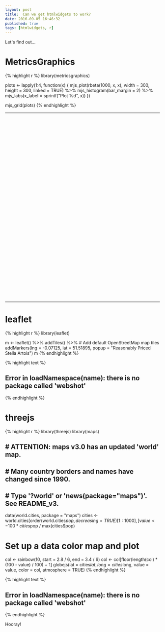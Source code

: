 ```yaml
---
layout: post
title:  Can we get htmlwidgets to work?
date: 2016-09-05 16:46:32
published: true
tags: [htmlwidgets, r]
---
```


Let's find out...

# MetricsGraphics


{% highlight r %}
library(metricsgraphics)

plots <- lapply(1:4, function(x) {
  mjs_plot(rbeta(1000, x, x), width = 300, height = 300, linked = TRUE) %>%
    mjs_histogram(bar_margin = 2) %>%
    mjs_labs(x_label = sprintf("Plot %d", x))
})

mjs_grid(plots)
{% endhighlight %}

<!--html_preserve--><table style="width:100%" width="100%">
<tr width="100%" style="width:100%">
<td style="width:50.00%" width="50.00%">
<div id="mjs-effb4a1513e453a9c4619948b44db4" class="metricsgraphics html-widget" style="width:300px;height:300px;"></div>
<div id="mjs-effb4a1513e453a9c4619948b44db4-legend" class="metricsgraphics html-widget-legend"></div>
<script type="application/json" data-for="mjs-effb4a1513e453a9c4619948b44db4">{"x":{"forCSS":null,"regions":null,"orig_posix":false,"data":[0.436579432338476,0.0563651651609689,0.371762187918648,0.247467575594783,0.589381984435022,0.766029677120969,0.594188477844,0.398799468763173,0.0297198861371726,0.215327273122966,0.16996225877665,0.997158779762685,0.239085364853963,0.800141789019108,0.0302879738155752,0.275638850638643,0.67344137490727,0.365402266848832,0.6270993987564,0.544445568462834,0.0581325297243893,0.468087836867198,0.600961325922981,0.0300234428141266,0.972919128835201,0.830304570030421,0.717962864087895,0.342836820986122,0.386492158053443,0.100460447138175,0.531499529490247,0.649896479444578,0.55327202542685,0.267428542254493,0.809635837562382,0.93202188052237,0.0656482619233429,0.918142471462488,0.74196746153757,0.258214990375564,0.376568343490362,0.624130936339498,0.0652250070124865,0.370922114700079,0.414209882263094,0.718657143646851,0.639324717689306,0.909409423591569,0.656586035853252,0.618521170690656,0.265288639580831,0.273747409228235,0.350987562676892,0.990646626800299,0.49208949576132,0.983216949971393,0.773472723783925,0.201987250708044,0.239888304611668,0.394793917192146,0.876379669876769,0.721280448604375,0.192971136420965,0.980239802971482,0.951109132962301,0.692277120193467,0.311997615965083,0.732609045226127,0.993446209700778,0.254278249340132,0.197699150536209,0.738542548380792,0.893799897516146,0.0414530159905553,0.101696653524414,0.450047652004287,0.291939624818042,0.789144377922639,0.846656205831096,0.847076310077682,0.645508999703452,0.453787541016936,0.688901297515258,0.221145289484412,0.648303626803681,0.540540860034525,0.545960504794493,0.412540935911238,0.735847866395488,0.466197462985292,0.409152882872149,0.391195798292756,0.404423233354464,0.622754981275648,0.593650436494499,0.978213020134717,0.71449283324182,0.046725437277928,0.888736677821725,0.662680070847273,0.576285714516416,0.155561224324629,0.786617889767513,0.916551060741767,0.788306481670588,0.00145399128086865,0.144454257562757,0.557039062958211,0.395827559521422,0.855837873416021,0.149958085967228,0.00969114527106285,0.728002964286134,0.59038698580116,0.445068962173536,0.0995943520683795,0.382483765715733,0.509682659991086,0.667235403787345,0.0640983569901437,0.0171844447031617,0.304808037355542,0.460871188435704,0.481534072197974,0.539466849761084,0.422972420929,0.637341524939984,0.680259608197957,0.11974873370491,0.657435333589092,0.153442279202864,0.800207867287099,0.840167396934703,0.774085995508358,0.203948621405289,0.203750273678452,0.00971948611550033,0.447097286814824,0.456626361003146,0.528647816739976,0.389696133090183,0.0757109960541129,0.0694413033779711,0.969298222335055,0.436986307380721,0.278442857088521,0.571047823876143,0.71506842924282,0.275263524847105,0.294744079466909,0.58209381182678,0.419120363192633,0.281844147713855,0.174324416322634,0.247074019629508,0.72417217749171,0.465984554961324,0.541039497125894,0.588015131885186,0.0389809748157859,0.716427101753652,0.0207602970767766,0.676544002024457,0.200091179460287,0.935212539508939,0.833660816540942,0.750685290899128,0.174990276573226,0.317500370554626,0.952981407986954,0.408129649469629,0.0435984544456005,0.182327024871483,0.195094920694828,0.120233948342502,0.603268752107397,0.253915343433619,0.212516099913046,0.39004667988047,0.462831711163744,0.764471399364993,0.659056040691212,0.586376788793132,0.634122771210968,0.41383580560796,0.980460517341271,0.0362328616902232,0.594456834252924,0.76341957016848,0.218326438684016,0.986495258985087,0.875048830872402,0.916046928847209,0.78602733835578,0.177915912121534,0.0481519557069987,0.611727670067921,0.73853504518047,0.539938883855939,0.142352069029585,0.405922575620934,0.710912189213559,0.204248282127082,0.983781097922474,0.812903666868806,0.72765845945105,0.0192608635406941,0.377100685378537,0.0989903954323381,0.758401498664171,0.104836272774264,0.595061756437644,0.308560964418575,0.497213510563597,0.748814344638959,0.340709232259542,0.588016158435494,0.195086052641273,0.628785536391661,0.513709142105654,0.775402568746358,0.829056925373152,0.448362852213904,0.83282173727639,0.491619354579598,0.86261218925938,0.499304890166968,0.895827036118135,0.387180841062218,0.39973060041666,0.650868959957734,0.136351978639141,0.525724237784743,0.199478084687144,0.876890969462693,0.445235248655081,0.5294710022863,0.797294836258516,0.632359237642959,0.68572476436384,0.027652173070237,0.570010907249525,0.150164647260681,0.764081984059885,0.146430553169921,0.768193664960563,0.586868920596316,0.11767585738562,0.381245209136978,0.631022369256243,0.768220115453005,0.127502505201846,0.320002955617383,0.928587662987411,0.395131446421146,0.28274846333079,0.962171169463545,0.705661628395319,0.169976726640016,0.954785467823967,0.0896333053242415,0.813966204877943,0.386155332904309,0.417372454190627,0.379063092172146,0.788844784721732,0.34543694043532,0.483458581613377,0.139801342505962,0.775767616461962,0.890432856278494,0.193824399728328,0.0909269996918738,0.880688660545275,0.0172253530472517,0.771427511470392,0.0265787150710821,0.919504411518574,0.837221923517063,0.133160637225956,0.844772023148835,0.820672458037734,0.497227014042437,0.458391944877803,0.83640771638602,0.269060298800468,0.213466903660446,0.491538793081418,0.892449548235163,0.356692431727424,0.0186949835624546,0.246851356001571,0.571936978725716,0.935466769849882,0.0151208797469735,0.254581750603393,0.317065080627799,0.674021740444005,0.467737000901252,0.952331367880106,0.0221539924386889,0.333445170894265,0.439940330339596,0.978813200257719,0.277115711010993,0.203242737799883,0.813352011144161,0.31100977351889,0.235778943169862,0.816271952586249,0.906471621477976,0.911363934632391,0.866086665075272,0.738888648571447,0.097200722200796,0.768965266877785,0.129650224465877,0.772333602420986,0.667226484743878,0.485458371695131,0.447844943730161,0.273074395256117,0.649420780828223,0.352267681155354,0.636193497804925,0.263559022918344,0.668788628419861,0.256123326253146,0.981150086037815,0.476750013651326,0.32842918112874,0.427667182637379,0.673566119978204,0.40664194826968,0.783328456804156,0.895773064577952,0.761914041591808,0.53044628421776,0.70113522792235,0.412019182927907,0.483349614078179,0.203772136475891,0.776739021064714,0.876826725434512,0.520188895054162,0.732716915430501,0.275230587692931,0.0284049685578793,0.0701394493225962,0.919190684333444,0.15741903334856,0.318772530183196,0.108392642112449,0.164295812603086,0.37680620374158,0.266646879492328,0.217657930217683,0.313820257317275,0.787611602805555,0.0196689984295517,0.986401203554124,0.686650259187445,0.74506290606223,0.0551788562443107,0.241909353993833,0.364607993979007,0.496387124760076,0.627916036406532,0.799101083772257,0.453026070492342,0.163492780644447,0.429332726867869,0.821068772580475,0.553480867063627,0.530581407016143,0.0815511681139469,0.550787165528163,0.238456951919943,0.260787942446768,0.924195762025192,0.0590692127589137,0.926514193182811,0.713789956644177,0.0211308072321117,0.324171991087496,0.624309366801754,0.665822241455317,0.270901654381305,0.422814617166296,0.727665989892557,0.240121437935159,0.12049085367471,0.694488135632128,0.881689060013741,0.499972517834976,0.355607471894473,0.449616781435907,0.986139761051163,0.192440475802869,0.491845565149561,0.466810238314792,0.938201881945133,0.269133739871904,0.928180841961876,0.163252082886174,0.126907408470288,0.17380520910956,0.784724744036794,0.625891957664862,0.588460430735722,0.442702255211771,0.361492027295753,0.549198080087081,0.22076625097543,0.353596717352048,0.535877016605809,0.977820670465007,0.327777140075341,0.00254963105544448,0.113576908363029,0.710516741964966,0.496349870227277,0.279432892566547,0.79466778668575,0.372323724674061,0.136701841372997,0.761512126773596,0.671355951344594,0.383214941015467,0.124991796677932,0.859509349567816,0.621802842477337,0.0501311821863055,0.0466257890220732,0.502586807589978,0.172178441891447,0.383791520493105,0.612701593898237,0.351693751290441,0.398255756357685,0.433375579072163,0.212214771891013,0.322664965176955,0.291051370324567,0.000671010231599211,0.682998445350677,0.942842707969248,0.154248343780637,0.364907176233828,0.626050313701853,0.638759022811428,0.324220910202712,0.648743259720504,0.846413120161742,0.579919279552996,0.0879886094480753,0.0632886411622166,0.979357514064759,0.981898329686374,0.60853610211052,0.650473554851487,0.584577227709815,0.772386399330571,0.645445849979296,0.0732528672087938,0.315262077609077,0.996013899566606,0.901479957392439,0.986267447238788,0.116601193323731,0.530227583367378,0.622110921191052,0.00726975733414292,0.697015290148556,0.00326502905227244,0.35192289412953,0.667892464902252,0.445709178224206,0.714903049403802,0.8669304382056,0.928422863828018,0.324092879891396,0.969725840957835,0.348744274349883,0.785832774359733,0.579245287692174,0.811920268228278,0.173897081287578,0.00191380316391587,0.213764077518135,0.60145121300593,0.0403194264508784,0.870256687747315,0.0231717769056559,0.116543004289269,0.787341045448557,0.18388229701668,0.248811541358009,0.819767833454534,0.146563577232882,0.136457331012934,0.942636478459463,0.164861930301413,0.997231378685683,0.145989651093259,0.62968966527842,0.739414162700996,0.897938288049772,0.540434661787003,0.927317199297249,0.78704236051999,0.883747948333621,0.989494878565893,0.837489348137751,0.472680231323466,0.406329267425463,0.58322590473108,0.790727687533945,0.891692442353815,0.718030379619449,0.457595862448216,0.850520304869861,0.290770230116323,0.320647832937539,0.316582098370418,0.391864199889824,0.190971904434264,0.891126682516188,0.000984684331342578,0.293126865290105,0.543164757313207,0.763042819453403,0.149982765549794,0.898745279293507,0.977519584819674,0.222776637179777,0.405222540954128,0.0335206277668476,0.40627530333586,0.387363065732643,0.591833286220208,0.24914509896189,0.854783701477572,0.980391677236185,0.323844565777108,0.0187958180904388,0.39328314200975,0.851717689074576,0.59841128392145,0.951098217861727,0.0501314175780863,0.422953443834558,0.0849287246819586,0.58780452189967,0.578843595692888,0.421008737524971,0.810999366920441,0.809343862347305,0.380433224607259,0.997509568464011,0.132607171777636,0.545078748138621,0.522541299229488,0.141732909949496,0.825016192160547,0.781993846176192,0.408186871791259,0.643457587109879,0.227443165378645,0.910231871297583,0.331669055391103,0.12974434858188,0.529370567528531,0.541803607484326,0.828851534752175,0.381584521150216,0.0786035673227161,0.805967578664422,0.0163912384305149,0.853509251726791,0.295594042632729,0.154376031132415,0.0939123120624572,0.346193260746077,0.779196606716141,0.146969181718305,0.490435875952244,0.262623028131202,0.700332596665248,0.395803891122341,0.184627970680594,0.0456140215974301,0.849340136861429,0.402795522008091,0.737406664527953,0.276631026761606,0.741220741299912,9.85092483460903e-05,0.703973927535117,0.87254563299939,0.063142925966531,0.82089671632275,0.775890921708196,0.0528858455363661,0.106263720896095,0.206126382108778,0.182770023588091,0.128200620412827,0.0856951086316258,0.343349639093503,0.0373114258982241,0.918747169198468,0.581549932947382,0.179956544423476,0.448763684136793,0.428488940931857,0.990791032556444,0.454203227767721,0.537579213734716,0.688605430535972,0.383221576921642,0.238604934187606,0.875655127456412,0.487499783281237,0.110528826946393,0.175839567556977,0.844437909778208,0.248571649892256,0.344864144222811,0.982156743295491,0.638337222160771,0.291841979837045,0.678858979605138,0.725423122523353,0.0149515471421182,0.956539089325815,0.365727575263008,0.463572824606672,0.373947363812476,0.544424898456782,0.786455453140661,0.986518012359738,0.649473474593833,0.741774036549032,0.478010584367439,0.856196105014533,0.550503366161138,0.865673356223851,0.380146699491888,0.502051333896816,0.483315553283319,0.269571344833821,0.87897641188465,0.176738071953878,0.0501912110485137,0.704740316141397,0.12166996137239,0.377973219845444,0.807807435514405,0.707419280195609,0.122681100387126,0.104929585475475,0.415539062581956,0.0889388325158507,0.534876899560913,0.718404866056517,0.566607890417799,0.583211002871394,0.275785712758079,0.209925559116527,0.112810489255935,0.126003830460832,0.268931115278974,0.530466088093817,0.673294980311766,0.397489770781249,0.339963483158499,0.953173078596592,0.199895769590512,0.965529462555423,0.741805767640471,0.319661590736359,0.628507941728458,0.651773709338158,0.777033077087253,0.894663813756779,0.369177647167817,0.178085949504748,0.725484871072695,0.180461934767663,0.901364490855485,0.701411840505898,0.350366667611524,0.713442412670702,0.461038717534393,0.90042456635274,0.870284329168499,0.108197031076998,0.820202097296715,0.923805424012244,0.854734867345542,0.687265675980598,0.463642874499783,0.451699010562152,0.797930813161656,0.339096108684316,0.271386619191617,0.63864096114412,0.402576557127759,0.335734432330355,0.879190352978185,0.71720242430456,0.846655743662268,0.28508448950015,0.692326796706766,0.48837033379823,0.450797051424161,0.802415117155761,0.95724564162083,0.289771750336513,0.712757677771151,0.903478338615969,0.421447725733742,0.244869712507352,0.0452857729978859,0.0875190272927284,0.883978050667793,0.990311227040365,0.0485962904058397,0.843273309292272,0.915926901623607,0.280063643120229,0.228844420285895,0.4186480876524,0.461952389217913,0.358695646049455,0.574903838569298,0.103944469243288,0.387426270637661,0.771407093387097,0.710742374649271,0.650804639793932,0.11599269323051,0.547049710061401,0.501556323608384,0.634879806311801,0.365465979790315,0.31976973824203,0.760844889329746,0.419615551130846,0.080418358091265,0.727271656272933,0.0445669663604349,0.0389676918275654,0.0319097761530429,0.383729991968721,0.808095772052184,0.204528407892212,0.620656888000667,0.734412172110751,0.378727190895006,0.306560489814728,0.716963094426319,0.494637634605169,0.319642746821046,0.677220344776288,0.000620184931904078,0.384410809259862,0.70237253070809,0.163098523160443,0.106282991124317,0.408297181827947,0.817342516500503,0.975100483046844,0.226115873781964,0.914561164332554,0.114940996281803,0.38547601387836,0.417080118553713,0.394305849680677,0.271083057625219,0.391477070515975,0.195922274142504,0.951364692766219,0.536814389517531,0.831653171451762,0.000660808989778161,0.320635778829455,0.499476686818525,0.00273717590607703,0.810350115643814,0.434043338522315,0.805017860606313,0.597643622662872,0.201334393117577,0.252111703855917,0.152211849344894,0.480550038861111,0.52833237615414,0.603694918332621,0.185388576705009,0.852309046778828,0.153032954083756,0.199362854240462,0.295692836865783,0.604955323273316,0.972924247616902,0.948198195314035,0.402885547606274,0.742536222096533,0.150996130658314,0.57688678172417,0.255800338229164,0.905549154384062,0.621654841350392,0.56646396429278,0.518080118112266,0.363438686123118,0.414392296690494,0.725844433763996,0.398785335244611,0.317431915784255,0.957799738738686,0.538204054348171,0.276970603736117,0.36345004546456,0.355323643656447,0.70296348980628,0.67278453335166,0.763045038329437,0.735883585177362,0.0867949344683438,0.707806228427216,0.462475046049803,0.319524316815659,0.598453393904492,0.914024584461004,0.489407126791775,0.271792551269755,0.802426724461839,0.879900578176603,0.970969401765615,0.69335769303143,0.147163598798215,0.202884905505925,0.645535451592878,0.714267579838634,0.196580693824217,0.893462591804564,0.330168291926384,0.138997637201101,0.0760135792661458,0.957819573814049,0.0208665002137423,0.417682571802288,0.385362464934587,0.306322720134631,0.480875771259889,0.688157531898469,0.632382123498246,0.231487077893689,0.76936774305068,0.965716240927577,0.593422189354897,0.271825482835993,0.38490659603849,0.882739280117676,0.484245090046898,0.088443259941414,0.873616217402741,0.387430204777047,0.709063088521361,0.708400224568322,0.980871403822675,0.896579483989626,0.272983622504398,0.995596013497561,0.504623492248356,0.671136892167851,0.715501567116007,0.464901157189161,0.518164512701333,0.4570868157316,0.220473122550175,0.996266451198608,0.497122156666592,0.876410907367244,0.511510742129758,0.363876196788624,0.811889072880149,0.547715918160975,0.828373899217695,0.855140562169254,0.193091715686023,0.154538343427703,0.542755158850923,0.144824139773846,0.67125407862477,0.0257748228032142,0.536472661187872,0.508882744703442,0.440300152171403,0.6818937943317,0.645450453273952,0.253242732957006,0.153384246863425,0.547768697841093,0.104473173385486,0.420893706381321,0.869967772625387,0.935190021293238,0.177220828598365,0.758775011636317,0.750632948009297,0.708140795584768,0.410399080254138,0.740680548828095,0.0457368800416589,0.385508168488741,0.796995382057503,0.26416526036337,0.948328014463186,0.978317086584866,0.742633653106168,0.964706410188228,0.594304096186534,0.300677751656622,0.237784436671063,0.973937735892832,0.371906518703327,0.233016531215981,0.173059592489153,0.498057256219909,0.878275634720922,0.721348307561129,0.613428178010508,0.0634573856368661,0.822924826527014,0.163904836168513,0.932058485224843,0.383664313005283,0.787249121814966,0.237930386560038,0.475943608675152,0.497861097566783,0.33025504113175,0.553125987760723,0.084434426156804,0.865291845286265,0.395967887481675,0.341891871765256,0.180997073883191,0.212984030134976,0.319802940823138,0.813232969259843,0.748320548329502,0.948827223852277,0.687214060453698,0.430849265540019,0.235558850690722,0.971650737803429,0.303638958605006,0.341389752691612,0.103996407240629,0.484702948480844,0.998642424819991,0.866423919331282,0.129634181968868,0.869771051220596,0.914098269771785,0.0945489725563675,0.422600771067664,0.345064753200859,0.204890630207956,0.765708264196292,0.463762036990374,0.973833680385724,0.764489718480036,0.822764410637319,0.277611490571871,0.156875720014796,0.53311614273116,0.0359576365444809,0.458738629706204,0.822188012301922,0.995161130093038,0.430541920242831,0.41128233843483,0.0319205676205456,0.114606990944594,0.0130078892689198,0.56697408342734,0.00782668031752109,0.413900755345821,0.659073672024533,0.0901232494506985,0.342034944565967,0.232089223107323,0.773504198295996,0.389843864133582],"x_axis":true,"y_axis":true,"baseline_accessor":null,"predictor_accessor":null,"show_confidence_band":null,"show_secondary_x_label":null,"chart_type":"histogram","xax_format":"plain","x_label":"Plot 1","markers":null,"baselines":null,"linked":true,"title":null,"description":null,"left":80,"right":10,"bottom":60,"buffer":8,"format":"count","y_scale_type":"linear","yax_count":5,"xax_count":6,"x_rug":false,"y_rug":false,"area":false,"missing_is_hidden":false,"size_accessor":null,"color_accessor":null,"color_type":"number","color_range":["blue","red"],"size_range":[1,5],"bar_height":20,"min_x":null,"max_x":null,"min_y":null,"max_y":null,"bar_margin":2,"binned":false,"least_squares":false,"interpolate":"cardinal","decimals":2,"show_rollover_text":true,"x_accessor":"","y_accessor":"","multi_line":null,"geom":"hist","yax_units":"","legend":null,"legend_target":null,"y_extended_ticks":false,"x_extended_ticks":false,"target":"#mjs-effb4a1513e453a9c4619948b44db4"},"evals":[],"jsHooks":[]}</script>
</td>
<td style="width:50.00%" width="50.00%">
<div id="mjs-d5a5418d8bca5a5ae824a32a8e6862" class="metricsgraphics html-widget" style="width:300px;height:300px;"></div>
<div id="mjs-d5a5418d8bca5a5ae824a32a8e6862-legend" class="metricsgraphics html-widget-legend"></div>
<script type="application/json" data-for="mjs-d5a5418d8bca5a5ae824a32a8e6862">{"x":{"forCSS":null,"regions":null,"orig_posix":false,"data":[0.51211458040957,0.291569012888198,0.156046959343297,0.722931445110981,0.637153866508811,0.700795666537961,0.69351166964474,0.697050280774618,0.526717829196669,0.411208408891862,0.0912963251549853,0.537835128865869,0.833643483589378,0.569747838366882,0.797670961448278,0.156154162464504,0.432297918615058,0.426958016967693,0.208813039026192,0.811975082318485,0.406138446382044,0.755526179175761,0.0617351452475374,0.485922184605197,0.638152539637605,0.189113772164374,0.720214912174032,0.480522641743854,0.549428079550052,0.720195001400245,0.843172291856127,0.822846084841618,0.1336994634749,0.625851732543455,0.74960981102204,0.248811044541017,0.305805768743201,0.873134679759204,0.915253831933845,0.507972968792649,0.32265815643253,0.3881154346254,0.233918657051024,0.337184396372167,0.351899476845531,0.475628352003072,0.144576785188131,0.234783690398001,0.784224480393139,0.280368894719418,0.303047466605949,0.64084904222026,0.846205418807311,0.597646849214313,0.845674116194523,0.633962879737129,0.678439922416966,0.204811525031052,0.48589863792825,0.454008560832593,0.537688886377347,0.906754632376529,0.813606399694444,0.661599084665131,0.614928107422953,0.695301788709279,0.470243520993193,0.0639214991087881,0.825267109081652,0.408029121484976,0.719565447235684,0.456035424663385,0.185402454811093,0.163396687244372,0.414416104543628,0.598090263905953,0.570275043786817,0.399296026533307,0.326319810735775,0.147856207842728,0.21589547098626,0.333828510354239,0.292315345474796,0.19675867983445,0.189049599404466,0.609370408784767,0.548428365771663,0.595712396711606,0.621963936427121,0.831987018650895,0.233936784816573,0.684446033802251,0.604795196853929,0.35406107182074,0.72144034086626,0.131832103530876,0.801513345309482,0.687264489519239,0.263882333338309,0.483918758812926,0.35436960914446,0.212965191766615,0.705187447587955,0.588570022004208,0.273808478078704,0.827113990469723,0.629058365404562,0.385339616753661,0.708204924975858,0.74168813884211,0.528593078143837,0.27263688649836,0.438389633143855,0.391870806054499,0.78380301492278,0.596666767704997,0.73175915391553,0.206395899092305,0.919735136198024,0.629714910514866,0.957827085171068,0.35389795025758,0.231764553684794,0.507980883219164,0.652877641077227,0.538125125855378,0.572625098940057,0.610258673711674,0.666413547852464,0.778353128131908,0.177329492923984,0.402102584697713,0.54564069952268,0.575130884087524,0.351313225831835,0.179305461316121,0.533338109460681,0.293957167896976,0.264223787816934,0.820133692731916,0.194366848489488,0.282156068650746,0.256341867295318,0.437493648595873,0.899992954556769,0.758699996677507,0.52804678931989,0.208658308349261,0.627116410938286,0.428673121105357,0.190706200503492,0.141413971695698,0.27512804517191,0.304037526308022,0.725331629867262,0.0610434566414601,0.378807542489249,0.510401463377758,0.241095354370539,0.18597785136413,0.656701742564084,0.367432529166377,0.317183850251515,0.502297187171209,0.474572398704462,0.187995629634514,0.34181018568311,0.248546823615398,0.816665197993923,0.662665160197155,0.387405926954798,0.551628036479132,0.448141327820797,0.595762404335047,0.24073266048963,0.467617880941714,0.763818558120832,0.614852399708624,0.915723324006347,0.162733812846404,0.82177395575282,0.970573813814952,0.0759485453844671,0.733273715591309,0.742179357662517,0.62195216426936,0.664788923132058,0.308562329787743,0.540028033404621,0.454645515480921,0.340055724251769,0.353393797535426,0.467085848286802,0.572914058879777,0.652179088202426,0.241156763207607,0.246600615793954,0.610891708372954,0.53013941978294,0.563613650850198,0.340225733578136,0.602887988052498,0.39800975614479,0.422002078217603,0.463762016590943,0.789422501598718,0.402560877330139,0.589618211625248,0.495832628751551,0.835071876443708,0.900915917227409,0.782332144954804,0.225331437819212,0.134853493308666,0.637034005113167,0.685347962244153,0.850623564409714,0.170945148061232,0.564665684762123,0.601786022485744,0.174604707573238,0.122673166944047,0.179658190712254,0.722203154198093,0.255303511281012,0.574584812919028,0.566609904532925,0.809227316935466,0.0892440307207632,0.16399409711697,0.832119495368673,0.639392487629205,0.670664627185987,0.141764354877753,0.351589478847368,0.807017249215795,0.814269551118288,0.244397880111768,0.117181907069126,0.822799260574371,0.733171255981379,0.70853056512191,0.18038386682399,0.595625774193054,0.111707642673146,0.496263253403902,0.474748068450497,0.338965344915254,0.693501180346972,0.705376805611919,0.205883329430551,0.302990767621297,0.307446696838808,0.280151168965805,0.926082380862184,0.872600638855579,0.384949651552471,0.744342250266082,0.274721657948073,0.8541837991551,0.131431131019327,0.347392890124171,0.35451614282185,0.450086754402266,0.629459933117683,0.890800433783884,0.83852284901068,0.320530284055531,0.241603995651759,0.839262864197913,0.33736925439742,0.543668795372881,0.855756308435684,0.077801673141613,0.701319972267765,0.547022383406047,0.649732275330846,0.659428392154137,0.628668216838066,0.278644362953215,0.194548337225509,0.580056138812432,0.140608592737666,0.712676459477792,0.395012878265171,0.201489482029712,0.341102387467619,0.801768578328964,0.158018333477354,0.708585000980056,0.429034462192854,0.832906181362647,0.626373444047442,0.242429064093352,0.35480087785001,0.817383328666534,0.403650940357795,0.568103372592302,0.319267694239903,0.328255217349156,0.741605396798225,0.751170312485018,0.304063336437284,0.648445833415399,0.943580565017352,0.611817706606706,0.367039203618174,0.535833116906094,0.247450730707143,0.515298085016258,0.610335798760617,0.571690816373776,0.273746430531442,0.515640533502739,0.203573176956538,0.749320627679804,0.294483961100149,0.59519967097493,0.610870713491087,0.683879998850151,0.530394470753707,0.981942310814528,0.581319524371823,0.390563347877507,0.170135954704319,0.198508461328398,0.598175559604184,0.432899211047876,0.393647331442759,0.613122974813612,0.60904901037578,0.234543676298365,0.23217065066992,0.12718090594689,0.660200197931692,0.348119522919383,0.341466972408224,0.0293272240156034,0.851313973763859,0.453667819492183,0.445507149318911,0.402466696658725,0.41847494498506,0.687713155306553,0.24534329726571,0.896261652659061,0.757316122318343,0.396110337652264,0.652452886388755,0.109006692985234,0.600919631051943,0.338113508510007,0.0887933731610731,0.775799473802429,0.354394668852452,0.878802686156622,0.613381323478001,0.746202910153169,0.47457428454491,0.56265212350722,0.70353622910826,0.833054927076069,0.263372332710875,0.60467153774281,0.54566379570932,0.272876853442926,0.625557138203705,0.213063990141669,0.601236949351551,0.131668369078536,0.764669835424264,0.489971341651177,0.68562489109443,0.771640498709902,0.636324482588269,0.702322135515281,0.826959697562791,0.936984575513204,0.634439393126089,0.44995266948444,0.494169614712164,0.588488949276292,0.944042083932802,0.48741200107022,0.155816816515337,0.578767545140372,0.054968301062243,0.765178177765445,0.754794012829551,0.480537099939808,0.0952052455659344,0.510911058124874,0.631162031674879,0.712129218504909,0.724302254950551,0.506025086149106,0.470608985201662,0.49172736095733,0.917290353485948,0.58552527588119,0.908860900047366,0.42915671482084,0.526566128424471,0.153122352520339,0.509817816206952,0.609353028544284,0.17501035013176,0.8894913104316,0.119435438343157,0.609146699572721,0.787049948586368,0.579089599776343,0.43063958723636,0.282192207183504,0.571377794535002,0.60109410397518,0.49404726946135,0.485437721023611,0.938234195111802,0.465310342638644,0.367900442815081,0.639126293650027,0.213612633574935,0.633859620599778,0.149878677132424,0.895735420885258,0.686238757555648,0.261830645336652,0.220530472955412,0.699866201314346,0.735283107090818,0.691481130276682,0.717894677659866,0.810741411311402,0.423618826504475,0.235269379708044,0.214311323649665,0.20280039736059,0.203246178272663,0.0751124912799893,0.155416053444044,0.745865855481469,0.286738286559903,0.557958754234493,0.808357114382974,0.597178001218342,0.462594442110779,0.0744808800875725,0.133104968269039,0.634545617756439,0.462704457237409,0.73785805342218,0.44008824645822,0.766633702688992,0.0561591746294962,0.779623164220541,0.1727271382131,0.229245252709228,0.325976513774861,0.361105789117017,0.39603864360913,0.553429039231137,0.257426557449335,0.77521302471474,0.348269931854502,0.200640406043426,0.171743987432485,0.2477736365341,0.452224458124695,0.852914101493527,0.728402438403746,0.698156561925144,0.239523306099821,0.265217361435864,0.83877674008349,0.475847009825625,0.411841531348079,0.751861783027439,0.43070197802349,0.698702061390986,0.652982238234437,0.518860124239477,0.587254946570051,0.4118824014495,0.655007645035033,0.622078447504466,0.511212571623774,0.771497834327054,0.367199501558656,0.523098000620051,0.216994065325898,0.401652780433379,0.419259016038764,0.112436614731384,0.329195462062623,0.416663953165726,0.754144159645497,0.850027057929611,0.558704629614987,0.86883929872029,0.624487757409985,0.613218909225103,0.522853610593698,0.203137659918632,0.650452270041574,0.764396335208658,0.299140575883624,0.720132155612773,0.165802878997815,0.651934109480748,0.807741390444395,0.899373708842642,0.427938823215918,0.676690713190439,0.261071107526983,0.193387974968884,0.220281236575081,0.445261515650182,0.187782103145801,0.363564132170056,0.654492369688315,0.374936278469081,0.478718912836211,0.336165865506655,0.449145652718515,0.514859965766399,0.110523405919945,0.178586655238738,0.501058560182396,0.329511967276647,0.105565487870877,0.881517360257392,0.822138893477562,0.551696003995027,0.757500324133409,0.673572935477849,0.716489662066572,0.54725224511556,0.574159343103747,0.73834614079408,0.555356150288964,0.619997913050327,0.647217867371486,0.55113379045665,0.646983092382108,0.479449212776575,0.656784804327432,0.643387480532285,0.586672639327728,0.743560043902497,0.506944666354719,0.464826922329832,0.245912003398859,0.572916077133093,0.403990986280227,0.564950078805691,0.419922712496508,0.279607273046886,0.191315928281402,0.657442861302119,0.164202566021871,0.462782886934166,0.506995655016422,0.350584615940769,0.238189053877247,0.761066451259649,0.765866935283601,0.690948585409117,0.572442849323048,0.441963805613099,0.589454513153369,0.49710417488153,0.504282734916692,0.667746045852118,0.350876554898435,0.274335620253014,0.723432491209256,0.795639459402384,0.490181289968178,0.471722194105691,0.28776409183131,0.866306813192175,0.268127659000848,0.201958242363059,0.898139771592047,0.589553823798764,0.610103095250897,0.662691381227689,0.773639058281498,0.591851688727288,0.59137266552112,0.433234531799831,0.216539699431458,0.535477157779227,0.358382586933425,0.682578621678096,0.589291521384161,0.70986748306965,0.151502967486566,0.173299663848888,0.265723733597547,0.840410376486932,0.250841267125396,0.762943733127835,0.437193381549943,0.616306493924566,0.372850664314778,0.45729892625894,0.461846563382438,0.870271400530313,0.688020956306466,0.0782696198464592,0.616553617074632,0.336112486681481,0.406447830885028,0.256388404102375,0.727456464074588,0.692900180751539,0.192915835521992,0.578081777269481,0.132708859262604,0.671532361527125,0.661600062587889,0.614150446521536,0.59317921893658,0.626138201382593,0.744542600197435,0.93612047108682,0.683047378583437,0.224365161649877,0.579755148365863,0.78948194744659,0.310911397437228,0.198954345526177,0.363029226300591,0.550318875944676,0.433059255021953,0.222253748899535,0.635062781000659,0.526380573365111,0.799776340704644,0.62774531228869,0.385313390765062,0.71729609157476,0.0257393144673228,0.206772923063298,0.503477558793768,0.637014869056039,0.338659008481411,0.801325264237926,0.817945421799441,0.807139551990595,0.631842300205602,0.421170187204853,0.42380342869089,0.139132670728509,0.182717878715379,0.368470579505117,0.685605081130981,0.313088030204129,0.205190208934673,0.378346405724643,0.233130297844939,0.619740368972091,0.543676012292875,0.28871571370784,0.658454266108597,0.361703808902663,0.3313247457604,0.103289790442741,0.296486167986265,0.868922271045396,0.836786330579138,0.531556524703976,0.379726953215389,0.654157167621587,0.739393460434416,0.249215407510403,0.360720115391183,0.484085804116906,0.87150141988063,0.216672399443835,0.486222933494275,0.363187058240036,0.556165934944489,0.734520203583207,0.590448892334031,0.858382274693579,0.641170049141524,0.130074863161425,0.120577683109842,0.746466364327958,0.451076355632259,0.614449725898085,0.760262154131238,0.5425488143031,0.105094665124915,0.457503535088638,0.231388994372386,0.605252917032519,0.293264266214466,0.501229654071159,0.884125355191099,0.352026289973162,0.0147379282780712,0.279993871862102,0.515812583444402,0.558783019674385,0.584730391448156,0.809028091233852,0.575069742352439,0.937386637321267,0.561119931649418,0.571581045822061,0.415564486745304,0.179227006428099,0.777105971789856,0.305289043183283,0.42452574818215,0.471599068684354,0.831066123137271,0.666488752094323,0.299310397606502,0.572500009397038,0.662286841952439,0.527263654736229,0.291605704730297,0.531875919541645,0.189461560185436,0.801016284534469,0.0890888599920393,0.289076002834821,0.428039627477505,0.433600739653147,0.667411262694198,0.537030380776315,0.570263373064568,0.24668103917395,0.40602524759815,0.173173500546862,0.505544821377711,0.320542246991003,0.856482729384262,0.22039658017716,0.163998346880245,0.405152412267551,0.514266129767834,0.138238606440728,0.444192005801615,0.226210768264328,0.402663873826865,0.22009098254276,0.189809875888797,0.75584932623455,0.589728763578461,0.62172712601019,0.673257633206994,0.648201182483206,0.547453139523509,0.306481179252077,0.323948511065366,0.759448413067647,0.298042560229337,0.549433109119421,0.706509985507303,0.325709002120899,0.473320817762705,0.323217714820619,0.238731998219733,0.673611476011961,0.310384992236606,0.323976860585076,0.757116338433516,0.487324519347903,0.579233308888248,0.689351611770381,0.202440026479798,0.499623350007226,0.630432336594177,0.363915399619792,0.4667309271782,0.629960925353937,0.824025534988384,0.220436608392587,0.760628186984066,0.898957097454295,0.539485461960168,0.541576282408481,0.779349623229554,0.698000987856761,0.428185480080024,0.526383451637154,0.381592719676375,0.221150893110269,0.182871659013336,0.442627512444615,0.535798248810815,0.768172730684299,0.418698647089301,0.331031636324347,0.0896644696213434,0.131108365626179,0.755126375520305,0.573717537781297,0.793936234941624,0.407955538675534,0.694852193450056,0.495186053235553,0.230422986209986,0.482550742771084,0.47695952741053,0.30675768473439,0.586857565903242,0.649342018796638,0.54393731702522,0.853204693967238,0.797437861103839,0.1279877929213,0.141357197627838,0.038062435850732,0.290833425802963,0.549478376526827,0.48629711592737,0.224857294174785,0.408263579434971,0.175275702769946,0.344236123075908,0.612838769873683,0.243666306864417,0.146608098289812,0.54611414328671,0.632136825048273,0.651139595380741,0.174711959270265,0.575780907168246,0.684611588616211,0.337696747993998,0.213273622422448,0.660714801363994,0.658515204356016,0.458593456507751,0.530479261505072,0.616690597125446,0.31061279978535,0.451430979504953,0.739581512441706,0.888983486123154,0.414410649069239,0.735793591307639,0.890569424140155,0.405687015949978,0.296424538608314,0.829662558590225,0.256269951708899,0.546488836504873,0.162184187831446,0.570334433721271,0.448629362024138,0.43979095013549,0.467998704107508,0.129094661444465,0.0642500860228619,0.220867449319822,0.954469858402276,0.595859518047661,0.819528726668042,0.139264719091658,0.223771880739277,0.606022084067208,0.329160656825857,0.492269222602486,0.147727184492766,0.682454597675818,0.0751929019023543,0.38839410968419,0.604650337305914,0.57050361469521,0.159114433545595,0.460340483658099,0.428435504373725,0.371775221620377,0.828063843121673,0.799080676376739,0.790322587225536,0.501389759688662,0.671057052474061,0.827594192424325,0.540102275454978,0.121283592079013,0.503507808042209,0.283317097282621,0.187009650211862,0.37020971675633,0.269314286938664,0.275397908523152,0.67160669550088,0.683393537020295,0.158656160286919,0.503909993281457,0.522349275921509,0.75007627243176,0.276753293500489,0.237919159077767,0.679452535072664,0.204329482222091,0.81895431368303,0.432589622208506,0.876200203135524,0.374657594375472,0.362250260340536,0.823754096541906,0.152968471889481,0.319726121944703,0.523996295133619,0.422238379010344,0.322753676518579,0.423693321537989,0.775478443626885,0.618464635896731,0.504909142939789,0.510510523888296,0.328946939476578,0.792498756871032,0.156674175837592,0.899193118227332,0.89639439573709,0.135623491317106,0.774823663458446,0.386199863763718,0.267739372331082,0.827185093176794,0.619424535307686,0.151599722409626,0.349190736174656,0.60037501756052,0.418635489339711,0.366698745698194,0.211840332448241,0.91574878985055,0.727948953156723,0.262695570272995,0.136702859937487,0.137483597453778,0.454357411385261,0.852889997410289,0.479334690402967,0.733028801621614,0.419618182742406,0.493224017332045,0.692151077363741,0.467605616349571,0.335707910206932,0.487867565008835,0.619777747187502,0.433289442740656,0.245829099634863,0.737616324508095,0.744137435237242,0.805779011128105,0.676845858101902,0.376007417858896,0.413824462385417,0.800712846979828,0.648774551225468,0.72542357829102,0.413059379150056,0.450222379507672,0.734624475030065,0.375199160529865,0.566320348832891,0.289813755188252,0.420201567847909,0.69102705095646,0.792649472570315,0.514848338947294,0.278690485842057,0.393191394926656,0.118370160449025,0.711642708048157,0.548382148320074,0.459428441047395,0.461019179858441,0.569164676967818,0.755851654788248,0.349313562964876,0.586127311651043,0.65763923360675,0.754968435771037,0.549498741996487,0.24827108352787,0.427817513140135,0.136042527199152,0.14076939728772,0.81633990920731,0.560327751695063,0.467828231077745,0.232076076593702,0.172062628110728,0.531014095157312,0.953984725653858],"x_axis":true,"y_axis":true,"baseline_accessor":null,"predictor_accessor":null,"show_confidence_band":null,"show_secondary_x_label":null,"chart_type":"histogram","xax_format":"plain","x_label":"Plot 2","markers":null,"baselines":null,"linked":true,"title":null,"description":null,"left":80,"right":10,"bottom":60,"buffer":8,"format":"count","y_scale_type":"linear","yax_count":5,"xax_count":6,"x_rug":false,"y_rug":false,"area":false,"missing_is_hidden":false,"size_accessor":null,"color_accessor":null,"color_type":"number","color_range":["blue","red"],"size_range":[1,5],"bar_height":20,"min_x":null,"max_x":null,"min_y":null,"max_y":null,"bar_margin":2,"binned":false,"least_squares":false,"interpolate":"cardinal","decimals":2,"show_rollover_text":true,"x_accessor":"","y_accessor":"","multi_line":null,"geom":"hist","yax_units":"","legend":null,"legend_target":null,"y_extended_ticks":false,"x_extended_ticks":false,"target":"#mjs-d5a5418d8bca5a5ae824a32a8e6862"},"evals":[],"jsHooks":[]}</script>
</td>
</tr>
<tr width="100%" style="width:100%">
<td style="width:50.00%" width="50.00%">
<div id="mjs-4bfe50dae76c5087e65c39196d5610" class="metricsgraphics html-widget" style="width:300px;height:300px;"></div>
<div id="mjs-4bfe50dae76c5087e65c39196d5610-legend" class="metricsgraphics html-widget-legend"></div>
<script type="application/json" data-for="mjs-4bfe50dae76c5087e65c39196d5610">{"x":{"forCSS":null,"regions":null,"orig_posix":false,"data":[0.40858912937001,0.474345439677038,0.665224629486497,0.455091198930838,0.245667377667893,0.509263834504312,0.435906971825778,0.240241641149657,0.302899065448292,0.305697135209325,0.380369551835229,0.808404566354507,0.473825121522395,0.241368978635845,0.241821618041541,0.710997631183718,0.618701307370656,0.414758861385089,0.347944313301092,0.382758736511648,0.552193960393354,0.555767841529174,0.443738808224555,0.639270395620458,0.740733617807452,0.676697864603707,0.48067783049407,0.290270874221804,0.300744034663815,0.382554520367524,0.446255762737859,0.505387910376397,0.434486460360035,0.619786322190774,0.625267939522006,0.546031498255027,0.282524177229098,0.590871059575499,0.492599333233245,0.273353866525653,0.804902794817203,0.403871701349698,0.145019337581552,0.490263843882267,0.447227264065498,0.810354350263245,0.650903038525659,0.811455361593781,0.793449042758202,0.48945836458852,0.624864221515632,0.268439291446653,0.701405237097385,0.557412603768806,0.519077965586542,0.471979371513542,0.252004492506933,0.64148941086511,0.593894119559684,0.569613265948178,0.679658688561946,0.303249433979991,0.334261363814045,0.671048609397312,0.443711233679022,0.584925629322855,0.316680973065853,0.441093558992277,0.52141485753411,0.290481657250966,0.405233525436896,0.777879747827049,0.340743082511649,0.377467572363477,0.400298034971429,0.64181694799102,0.914909918144869,0.3486330946565,0.261542278277192,0.317010837416006,0.639736174866684,0.493822994811327,0.660087936806291,0.52432075305621,0.615801044381461,0.559119678790954,0.416806616451229,0.658066066295442,0.349472557065933,0.396156428498569,0.470051091023991,0.34479939941265,0.173846751792128,0.669944652862755,0.626171242530307,0.677997555689182,0.65551290471128,0.614460105721593,0.483159440712884,0.81907949196227,0.677528598593358,0.212732534817077,0.130124788269642,0.413199959701542,0.73229587751626,0.436724883997724,0.598494217407527,0.251654253111601,0.417827639120634,0.870785592864904,0.336927244501391,0.650921312998073,0.597097236052933,0.35221575428724,0.402344856621284,0.560094743487291,0.827256220599922,0.500223178189478,0.630321354205581,0.573203142368537,0.155979561728988,0.251309736469514,0.0863408951651611,0.497496914926784,0.703500675411188,0.335520401332391,0.337968818455155,0.448705561843157,0.305365873475717,0.323650511408787,0.190597617468586,0.743763350533108,0.692694376299183,0.540672387734878,0.351214284281464,0.281082368223826,0.372541162186255,0.617473351855577,0.495219466514054,0.276198791472243,0.715409141865779,0.586824731302858,0.340085085090557,0.475047628437755,0.866852264815219,0.186158948621653,0.650968674996742,0.541131847208828,0.658204979918098,0.309784858604384,0.427893272480063,0.485045894781805,0.716352871900822,0.350614094487489,0.27469820046613,0.332687066888454,0.573290853298623,0.455029775213038,0.225644752221283,0.332737540781115,0.818430886449226,0.739880034869843,0.611641678372621,0.417312744231611,0.36196674178507,0.525262471175801,0.461758153961918,0.599081846371981,0.342701428308636,0.756277349416053,0.393034525064795,0.59549970961471,0.472089332645436,0.509694416080728,0.585194729209532,0.757903918529437,0.483383198442717,0.743475470367732,0.694499290709387,0.697906857901947,0.539861694710933,0.647592646693136,0.259722656875109,0.340490186181027,0.808687281956839,0.662472273408755,0.575420522654524,0.466934018921736,0.399823874216215,0.119949237602068,0.811554420009069,0.771795833496822,0.592169742127878,0.906399942943067,0.53937683079116,0.391574310983246,0.401409340238612,0.357096650082996,0.678751320965239,0.790327517780926,0.472753014914266,0.527349784665413,0.265948529391521,0.481124763804631,0.525498059743566,0.637324959170557,0.505350736831979,0.370655443200397,0.480145992552923,0.292186823188779,0.108538880864894,0.620060495678288,0.841863737999632,0.300174322817586,0.665482469001357,0.347968785559687,0.19428575186934,0.386725428218805,0.34601641102316,0.355314142767369,0.375756436599177,0.276808406342415,0.643057833692039,0.491864000993979,0.407084434367296,0.527123972717292,0.569581665095385,0.376700324827843,0.288531028413009,0.606676610174915,0.698262847380243,0.672184914780821,0.337140921300904,0.498771141686672,0.836101829352796,0.409529550010874,0.202383808956037,0.793649899963743,0.525828857352411,0.317954658837895,0.425548946232131,0.467078446735587,0.407684845543307,0.188949449879153,0.817497899153074,0.775562204999266,0.351253742828279,0.802123296608911,0.0857463318200221,0.408303845809361,0.488470385347383,0.367942688853219,0.524850084441515,0.558013156942728,0.53983791425646,0.738760063339011,0.711660439596358,0.306356714817047,0.45527695376422,0.735601028608152,0.577540650809668,0.506892965591742,0.339515611157451,0.489671074407058,0.430324647696529,0.768311381226353,0.190218337448789,0.339343450462371,0.650861728042839,0.587621791478164,0.704612992081543,0.210372877906612,0.608543866259214,0.754182179534704,0.664665704157374,0.427560727877264,0.542072740911687,0.52059387620816,0.548167640476076,0.417166711148996,0.599052908119352,0.372706961645113,0.676896914097345,0.678268377930592,0.777713829950227,0.74086178858439,0.540266911010649,0.673982971934285,0.560015157831139,0.648069961444003,0.502999803441038,0.391182866826694,0.902098297681769,0.524692560390215,0.416503220805281,0.472284457867179,0.44357275069839,0.353747616496381,0.327300332150618,0.58212623876205,0.439667972595203,0.607983613726626,0.364662712755173,0.529119968006145,0.672727015379364,0.726969114801638,0.284795725945165,0.678097965749745,0.780653638409824,0.471401353221737,0.748491042694445,0.395941365925318,0.485739460033979,0.269120113003297,0.509197628040169,0.844037995838588,0.81449918200729,0.272420930276177,0.737511396432466,0.463329011881112,0.541285709159952,0.276900040221329,0.296550902448636,0.268372517321406,0.238875562693369,0.158653173477135,0.714203226323173,0.771564671829686,0.528850725813744,0.7178937506668,0.36007304438536,0.517293657670144,0.527685688242412,0.572247161968749,0.452274003608267,0.233288340032926,0.729488996647063,0.169828237135163,0.538169341883541,0.356463768436248,0.396401823135699,0.381901215294537,0.265168653384096,0.54017436482836,0.344704138679176,0.455004288328986,0.524353156090605,0.371074560632644,0.437340785628418,0.675354482962494,0.326604772561327,0.244399147845383,0.617739990593844,0.422138391968389,0.567826740271676,0.642735984695214,0.861256963353336,0.179545321520491,0.281072021490024,0.453855130164463,0.654667777442619,0.534580455104512,0.826543895489497,0.594936503709666,0.634005909473044,0.585957310222,0.680053982192483,0.542940759445414,0.634139479747073,0.535934291978066,0.728151463593679,0.533324093456827,0.400555578429173,0.118395080295718,0.747243388650931,0.481405760028005,0.566973793783652,0.502908716593177,0.4474360112541,0.599138376160091,0.589779550726277,0.564052012662798,0.503879761715197,0.511841883346717,0.690940867451828,0.211719377692382,0.399143092268452,0.287539471330584,0.669112265306993,0.820286542752833,0.436326866146919,0.395053950682715,0.637090481678156,0.82606985025359,0.548752027889346,0.342088081480704,0.638302776046668,0.738391634547688,0.578276399143234,0.240827346231717,0.653693971472304,0.776314833357335,0.562306235745142,0.397814155788512,0.0899195610860261,0.607889557976079,0.832105378036769,0.4552219477231,0.43189414478818,0.445540506272347,0.232291414846724,0.463436644065651,0.465552002536261,0.749497551567069,0.229940141809113,0.676387790745582,0.317351419025334,0.712108223006253,0.226790959550141,0.738420874120576,0.638163667255093,0.661582762288496,0.0978763579192614,0.634683112332134,0.76173937192956,0.553087039234844,0.852640684268705,0.691400917753637,0.551287971804647,0.578309920968631,0.669333301529835,0.402631846308441,0.118837111499094,0.420802847411197,0.230977519925737,0.586085160084321,0.398981556382742,0.63267934793296,0.663301830157405,0.478367181023162,0.717223038758077,0.652076756172816,0.498328369959705,0.688801977265451,0.674585466094234,0.612509764318609,0.738085233917117,0.29739187799946,0.621650447724647,0.478584832422208,0.851076196163271,0.358721644248551,0.259324834903969,0.866367482872504,0.358041018517349,0.675591636468666,0.6668946395539,0.411655107180667,0.46018714269773,0.633275016171918,0.472855039406043,0.371558962037499,0.487748139427166,0.650127043854885,0.200680260256383,0.608766407095648,0.734497069658153,0.141911703870663,0.401902401383765,0.588395637316682,0.499640405243028,0.524715535128472,0.627153047524428,0.357089494566599,0.792790003761534,0.533586745804985,0.508736793616284,0.555963648885788,0.375914472802697,0.306994730983727,0.703099652691622,0.286632560999599,0.497394538618645,0.272301830493872,0.472361832333856,0.418298080613191,0.446943159107597,0.765835753130907,0.403842474446849,0.399482170063309,0.340232576617382,0.808693694273899,0.421332972773442,0.496642566510116,0.398949196470313,0.508136948144628,0.611838346482134,0.793639309538598,0.843185514776385,0.305056187132853,0.344004872768476,0.157696951741006,0.855950436106719,0.201862953491136,0.75330867752694,0.227982495369738,0.26314725134424,0.485451220858189,0.398898607491054,0.325768621653987,0.541121665195218,0.232547990086833,0.494546982859429,0.466724306328892,0.566239541257784,0.570918346123173,0.125859369640669,0.279761745675896,0.23293314364548,0.371758208082991,0.316700500895283,0.429095593748163,0.621970127200849,0.340566134239054,0.510471195650335,0.593277774276989,0.736126126161863,0.812684373080264,0.911369561373038,0.531549329228122,0.633301739984003,0.407764246308311,0.260336741196032,0.41391913840299,0.453513443525163,0.644250685271303,0.623583876397575,0.470067977019193,0.534900594031123,0.592844763238871,0.381623508228348,0.655218343375006,0.650633532391765,0.502931339013037,0.390561147584569,0.369792610693213,0.897604887641054,0.450533833799121,0.638208308898084,0.360863487760094,0.286515149214872,0.422775150065369,0.682719451523997,0.355710016053106,0.467450018257775,0.571059608592157,0.923877842174607,0.547823463454152,0.370511807985561,0.456085281471847,0.280452182255064,0.634643662785165,0.346942410191354,0.752921213077183,0.292684075577517,0.457194060937748,0.353835916819112,0.520485862033478,0.419008288953878,0.155731262909202,0.589271852392294,0.522594105374742,0.440556371853304,0.329830268555646,0.74391361609699,0.418237384447828,0.595720320125473,0.831858539429242,0.792148191172851,0.675960450468374,0.440127344999106,0.705857195131833,0.775934468521352,0.165444670922065,0.389981573490861,0.712434018623634,0.691625300118973,0.736805390824937,0.72285631118428,0.440001755898161,0.538994216196669,0.677567175554762,0.464714287034109,0.472884414050419,0.61658218159805,0.84978743019188,0.347211044394835,0.462467757830905,0.56139469398922,0.199713112291315,0.677219550955298,0.278400121213332,0.603510957210364,0.214507602736738,0.390810016640062,0.529191119779399,0.556770811901085,0.732419986312283,0.349673814574566,0.402620904020442,0.278384666501896,0.727647768238675,0.311288235361273,0.317179175261202,0.460257510533266,0.323491355373674,0.643442400271187,0.710759299089789,0.542480839639175,0.190229656306026,0.314186856939967,0.611615070253815,0.588417992827179,0.419925860840259,0.399425965395509,0.548939767139358,0.365229406596448,0.36189267927186,0.790859529411868,0.278740348930896,0.823232096920436,0.405922048654347,0.517901144573118,0.741618555904764,0.427746579980704,0.233542640072242,0.28506229352328,0.770096299773146,0.750367309626519,0.615381994767748,0.175381843890929,0.224935973987729,0.722811598702574,0.759502399458407,0.844618013627595,0.334719984325116,0.700773240173888,0.534612436008549,0.6283401655205,0.623950220875951,0.57793077235652,0.198849457812196,0.317086828000322,0.677071949584856,0.392971308089615,0.728777579835777,0.554013330993015,0.447383668920212,0.737521124537552,0.629762431115336,0.463762899822799,0.177407239329077,0.335944247709635,0.344747861233657,0.581808101875498,0.424069763604731,0.664418215934119,0.542976873519098,0.484580301944976,0.262430204102266,0.409018154804732,0.534661609168548,0.149718350817212,0.603658272358224,0.641035011599986,0.431538089212699,0.494269784488875,0.284104385867886,0.26755649274269,0.3995864779884,0.599027137973967,0.755993758021074,0.749065043034935,0.50309668363124,0.350998756338483,0.414536605113577,0.659915364077777,0.83640937928676,0.346755794567176,0.322489404858624,0.707151847080386,0.827744163191651,0.630151830705564,0.51856778303227,0.466770172617719,0.336615785344488,0.484253567405088,0.194076688854083,0.665195298874311,0.675390877508094,0.773482025290332,0.433315256605146,0.570613771243539,0.682378090565013,0.507144312180073,0.336080665806277,0.357152862638928,0.561098307032743,0.704881907172913,0.752608775844065,0.621969694270768,0.578160854880477,0.0375548850685797,0.712886733043477,0.589605362964418,0.441881570680263,0.155772075032127,0.125599001640823,0.600936338041799,0.386841995192691,0.511752888631363,0.731936504571011,0.404215980841145,0.338658613386663,0.485845172250774,0.473710197894897,0.649632596058485,0.315644010117962,0.109641529320754,0.501561334038787,0.101810680941955,0.49325738412986,0.544083943945579,0.533651838847021,0.373048268561331,0.792121171528005,0.609275641438417,0.550612260654277,0.422641677710881,0.423052547368423,0.61434237628577,0.677464216273902,0.408351519369299,0.535433523378923,0.244752555213788,0.248500224959286,0.539731825295749,0.424284277751879,0.650858752183067,0.727169229399626,0.406257947149026,0.416032787861535,0.500061666183761,0.735988225323259,0.403404343250501,0.373932300342194,0.352809624844765,0.373417486037724,0.275884869371795,0.230341079404319,0.343362513932008,0.413318049035186,0.394009570729462,0.548409684509123,0.235214779324503,0.367723343028572,0.529913299194469,0.355415834645797,0.520202340555596,0.630156226241969,0.233127050424291,0.573392511885619,0.414820377806814,0.304614117451857,0.591356582220287,0.664639100982237,0.406270045165936,0.482169250017953,0.385761523717001,0.502849811353365,0.266024265476177,0.299965511217684,0.408756839242954,0.293735383890009,0.488932867562597,0.200043361812208,0.752816607608188,0.611872406792463,0.381173031438438,0.185356793129301,0.238875653976501,0.69478519299777,0.369137666689512,0.309297726816548,0.517355540552131,0.410519470840595,0.360913316369263,0.534330119355773,0.489303269595762,0.667604981734108,0.50517048551406,0.236256884741838,0.455781885761075,0.284061546647515,0.562535046751245,0.481454105627125,0.657432936404707,0.39194919839843,0.798492351752587,0.665822537221141,0.582484600052547,0.675388173674126,0.741489522124579,0.508497355718131,0.200766182950868,0.535083873776506,0.259089273062024,0.83586727885595,0.53843984884394,0.775808746929364,0.260870856805725,0.0885131609714416,0.252266561254226,0.408324777015537,0.313313162823874,0.604394281983242,0.492661092113737,0.351754262634706,0.576024268246722,0.301270516659128,0.666059985134713,0.474201768964037,0.74445550660783,0.718868174001218,0.527821529634775,0.448874222588465,0.722385996811887,0.524248394911837,0.321665498305897,0.700961016986778,0.51717706499239,0.283129880061776,0.488708894680946,0.272791138238016,0.630034737942059,0.475985917300557,0.344551804735561,0.509114593128335,0.0798222909548826,0.722647854037824,0.586125411855471,0.872444233198951,0.682491107082172,0.43936372634573,0.365921837774973,0.396475420818489,0.177408541017555,0.576773831457233,0.41484612980623,0.669238781849347,0.642906519120087,0.489718553251032,0.420695526901469,0.387228952042167,0.301237924416069,0.41022651166001,0.574505744576171,0.597485453269125,0.56663764308185,0.581276501325861,0.56503082610663,0.514152173447728,0.575636853221596,0.352814602243418,0.207461813589321,0.390995357250362,0.764355801966208,0.658223974603045,0.679459634607499,0.309636510851033,0.533353641631941,0.252753317550391,0.454876221384543,0.505361163198262,0.5585533464437,0.625835981427068,0.651357654976377,0.561432833731802,0.647873549018107,0.512166643623758,0.614146705408282,0.719966687883286,0.53430219042692,0.674184445383349,0.513986905311512,0.195294675121288,0.695584008207213,0.618237419258784,0.654043196346271,0.306195295390936,0.353232258062502,0.150436708286396,0.630471856347407,0.649359750341966,0.821846446435414,0.34735346911996,0.567407810059595,0.368847884745258,0.409195363047433,0.225995550956121,0.230454610068659,0.376301295399331,0.478604543741338,0.274288267656062,0.459757521647341,0.373595386831284,0.408007025411459,0.649467282913831,0.310124672785886,0.742667088712619,0.713632425955767,0.263735833243298,0.434380649418126,0.655576997112075,0.318403896610585,0.561727360910645,0.599191951520228,0.667645801630004,0.385351772348872,0.279131561286829,0.273893614699157,0.584550185373791,0.726516497314491,0.823702660238791,0.59408881535261,0.364275531333587,0.717523468995771,0.399208393919368,0.631423382438522,0.233479457425214,0.516340941981631,0.519664774359797,0.622339374796172,0.421208397113838,0.494333025755572,0.752028183744162,0.8566729157501,0.375674345694589,0.390588474510542,0.38960238488053,0.287164063480572,0.50163393098132,0.752545815200234,0.719399968332701,0.393868230980474,0.808347727162242,0.533543506429232,0.37440276318013,0.42184835524114,0.418258072948077,0.600422532306102,0.529498454767212,0.654087493872839,0.741697684343642,0.36363803831667,0.324878801694953,0.204132987954955,0.783574547652469,0.586559552385845,0.761423048744575,0.529701859325138,0.416558029747148,0.212158286963833,0.774657588159648,0.204924081263806,0.250642402196276,0.54595166178021,0.423511418627822,0.446410933965022,0.44194221641669,0.505752451343375,0.288421738348788,0.747375523154193,0.592228353812084,0.744291547711594,0.297278022880992,0.530012429102752,0.399798814426071,0.23504222137705,0.189337977181819,0.682747076319724,0.82803848153377,0.634243397198993,0.549040876025562,0.519801238349531,0.731450031791954,0.71518429289773,0.732433681228216,0.389415449286237,0.67224068394971],"x_axis":true,"y_axis":true,"baseline_accessor":null,"predictor_accessor":null,"show_confidence_band":null,"show_secondary_x_label":null,"chart_type":"histogram","xax_format":"plain","x_label":"Plot 3","markers":null,"baselines":null,"linked":true,"title":null,"description":null,"left":80,"right":10,"bottom":60,"buffer":8,"format":"count","y_scale_type":"linear","yax_count":5,"xax_count":6,"x_rug":false,"y_rug":false,"area":false,"missing_is_hidden":false,"size_accessor":null,"color_accessor":null,"color_type":"number","color_range":["blue","red"],"size_range":[1,5],"bar_height":20,"min_x":null,"max_x":null,"min_y":null,"max_y":null,"bar_margin":2,"binned":false,"least_squares":false,"interpolate":"cardinal","decimals":2,"show_rollover_text":true,"x_accessor":"","y_accessor":"","multi_line":null,"geom":"hist","yax_units":"","legend":null,"legend_target":null,"y_extended_ticks":false,"x_extended_ticks":false,"target":"#mjs-4bfe50dae76c5087e65c39196d5610"},"evals":[],"jsHooks":[]}</script>
</td>
<td style="width:50.00%" width="50.00%">
<div id="mjs-625485cfcd5c799c64252aaffb7966" class="metricsgraphics html-widget" style="width:300px;height:300px;"></div>
<div id="mjs-625485cfcd5c799c64252aaffb7966-legend" class="metricsgraphics html-widget-legend"></div>
<script type="application/json" data-for="mjs-625485cfcd5c799c64252aaffb7966">{"x":{"forCSS":null,"regions":null,"orig_posix":false,"data":[0.444459035061373,0.273882452996295,0.44141208040504,0.631701864395479,0.573903817307865,0.327263802077471,0.320872824776419,0.517133234528756,0.268953916583823,0.659478027587552,0.729699176223148,0.394106734895289,0.437048575326796,0.755243859542754,0.211493316729686,0.257861627596147,0.743651988524272,0.673320712860308,0.615110692399507,0.451582401463605,0.586111247733046,0.763939864835242,0.494127094159432,0.628714694135609,0.45036739033802,0.498517406525471,0.572190912713057,0.394757899969628,0.439633688697435,0.753706808881878,0.294172938059107,0.500552201152954,0.363353334078795,0.688486397878512,0.567191063021098,0.443860874993673,0.346213354048856,0.30468699990512,0.369060245661817,0.553941397328305,0.49203223397729,0.565827329346631,0.497572354904711,0.717419863824333,0.532694448712589,0.503606336247602,0.586110547263246,0.427952712207503,0.799605247387249,0.199764601351555,0.540794780909912,0.322359612618582,0.555610633206978,0.234642106921697,0.443251714686786,0.257644769461989,0.386417507352112,0.45324789311024,0.410749293725076,0.807388702958373,0.671305473484501,0.506679905882214,0.565957930128508,0.378890343940791,0.096090570399174,0.333872405367096,0.344767301739973,0.536686119616571,0.483939497104,0.672647753324603,0.518824821014669,0.344260381034728,0.608722921596371,0.267584623471313,0.414442939989849,0.434081651478846,0.24916391885797,0.13780982418272,0.70864267977612,0.50079565720018,0.334920935585476,0.471529633172876,0.225968758442983,0.456620586312848,0.314576955331228,0.78863778582346,0.624264964604725,0.426981630130905,0.625297255729469,0.484556464652889,0.387577927527575,0.398485349216893,0.536720748019895,0.404214219302478,0.316813526811638,0.69967698175179,0.34630800101183,0.328655444711649,0.681652969905579,0.499719070065556,0.485861856237972,0.77863282450994,0.360882994006684,0.770606392714058,0.548028357379026,0.663782258574862,0.720974350098318,0.49815505571066,0.529455133094052,0.710966009723908,0.723987223364232,0.643117967468222,0.389137314179453,0.515162837093241,0.579843752965282,0.348698955307281,0.350438317621682,0.299534277323058,0.234581278527957,0.293930210017973,0.556241833477635,0.317394140255793,0.521996966062186,0.586710544515563,0.59751729943533,0.56163075735277,0.567121545998775,0.74490184596619,0.411431825616566,0.261146171573962,0.383267888633046,0.867226378638845,0.19108511985094,0.820627348062288,0.272773741256641,0.714627882079688,0.176265775515208,0.443446208662993,0.308397097010356,0.505584319917071,0.771837052995742,0.606967005989375,0.527437673628981,0.613410484708456,0.738570320625775,0.475204307620244,0.243678300241558,0.444616218918147,0.748308462938237,0.261289709241948,0.485808308681328,0.190201356582716,0.477941668939563,0.424227944110008,0.566311821702131,0.741668947823368,0.512187382409727,0.371824745426603,0.678506971907466,0.579132686399246,0.645640277817582,0.539231033378423,0.449932834446291,0.43009466619614,0.334595458787191,0.629266959798109,0.581497436946013,0.762119024425994,0.515745508398636,0.299030113658155,0.536623863783476,0.549988572494472,0.371060265376379,0.508792279102243,0.323041079364007,0.634014699742636,0.450238560073834,0.27119129054155,0.805995409581383,0.664784167814135,0.44885733556148,0.69115214143107,0.598606278692612,0.703082319436684,0.447149916159737,0.325532139049752,0.695019151229316,0.66061730533088,0.537074070961509,0.675160609498743,0.391428603541707,0.845613480883488,0.323580168177575,0.616370096953008,0.543782451675206,0.604939256318439,0.514986888210316,0.369879229265526,0.44846849586239,0.481615854535022,0.752183504771886,0.153707578805873,0.458464069560571,0.291855545614987,0.377129164889935,0.433604169943766,0.422006703329667,0.869054299184275,0.490178480970675,0.29016953268754,0.610463261515039,0.487320736901246,0.333615170623663,0.437050686040929,0.212075477656698,0.608635580861944,0.39426153537315,0.402688585153585,0.371702128355736,0.675424264792009,0.241326160249568,0.708748859566567,0.566718167782848,0.56963508319125,0.2455579167392,0.505224239034026,0.329180938623976,0.366182398359369,0.572226407500912,0.522493719988597,0.647230442300353,0.644399142887194,0.4825851402489,0.664142359555553,0.546567085055979,0.440010746267148,0.233516367629789,0.364261725837139,0.655103576230808,0.674625709731264,0.353565798093632,0.370455232509258,0.41235594715754,0.676551788814293,0.253789441946254,0.828432705115488,0.519565672316893,0.562784322742269,0.291131621378894,0.473934846452618,0.286482926546879,0.659717559142372,0.412022679762953,0.794949629325121,0.564308244801418,0.281952859016866,0.687235114493536,0.63427070449455,0.680001724136838,0.10145438783826,0.427310838554969,0.304765395332623,0.651315553198899,0.387041868349516,0.768857430298137,0.465174800208921,0.535018682315513,0.698975605776974,0.335956102832018,0.564380931357057,0.648980427711768,0.412574332505923,0.524437304753837,0.309966588783931,0.18730572075993,0.448268735583662,0.84395355431684,0.519104519971738,0.791380980418438,0.647035828002885,0.463693211416398,0.548893516271109,0.561847035229666,0.413383530502666,0.70077033476616,0.422841122326804,0.384405009624903,0.521499327943974,0.588803580338917,0.660655053650953,0.255227390309982,0.734594157405257,0.599947690593958,0.360039123150943,0.624690535024488,0.345808389920098,0.546009326354266,0.732352685548282,0.617840586586681,0.349477334959916,0.200094460454493,0.613066301697829,0.638354622018089,0.545672457919528,0.531572543892078,0.301048646850114,0.542887864537243,0.503043498916029,0.822861819512414,0.523903394370982,0.504788943842135,0.399136304941926,0.483863056406916,0.432466339618031,0.278273910896785,0.555602445630316,0.488860781451625,0.4187233876295,0.230604381654869,0.215067948529772,0.423392169549926,0.182830372506372,0.464238820425558,0.575047499080181,0.664424703656533,0.743190618844756,0.0794762914224889,0.755228975978225,0.440480579375967,0.356345434097145,0.475059178505457,0.437994749334107,0.419180553824571,0.336144951802204,0.591032862586128,0.531523509600582,0.471128175254475,0.594916744327114,0.385845470233,0.534264379915429,0.452092831886593,0.601492369481732,0.384508387998874,0.50322346107545,0.388817212345594,0.641412084502456,0.254950895731853,0.473522790933008,0.283123810991937,0.694344536349547,0.372221090453788,0.541721189498068,0.616660711690348,0.589234626295487,0.522187840255742,0.215449201957831,0.324292446791807,0.345959088207444,0.424501945042087,0.450405533036715,0.442874360593383,0.423504408446825,0.461999044169037,0.790093802148811,0.434818035936007,0.262834521901803,0.304751710414254,0.363137874604413,0.549263076451404,0.759469892133735,0.53652579764173,0.451998755202049,0.377258406378356,0.374589721524225,0.643315786385407,0.519231720090059,0.703446189588877,0.446445441729112,0.671116110684328,0.448509315013312,0.290796348414517,0.468774089878712,0.713823710463125,0.162122626190952,0.511270704911067,0.405912453710915,0.579459611226924,0.326472288827771,0.367563703291983,0.358589558020302,0.252397178752778,0.643255042577157,0.56037484180511,0.518684792801058,0.555435244715537,0.615894535927164,0.516714142407038,0.212061020451042,0.599729440965294,0.523121277658576,0.553578977265011,0.46199378777646,0.141642159323454,0.236702518875418,0.452033449338048,0.833128944590999,0.631109792764868,0.776813213777406,0.458352166602202,0.924639271064709,0.514701788432931,0.59079838155035,0.468238272278756,0.375504482729992,0.26644638514416,0.356070682540233,0.632233214115644,0.276060697290991,0.443035658563664,0.563496214900674,0.399090171302807,0.637453613385372,0.518806495592828,0.343454147809088,0.590959421833395,0.47675895139601,0.534523594155588,0.281898858947447,0.44505850876619,0.649210866742629,0.757426702693751,0.631703273206742,0.525139429165694,0.372003383197073,0.394150436540711,0.748886327044258,0.735692404699129,0.329495792736922,0.722887925233764,0.569297965667663,0.246348689160394,0.799921424997106,0.370232364492435,0.730897451071111,0.134360708477186,0.598031096244533,0.442619184183176,0.225351700632188,0.540289975506292,0.29439756477027,0.611390789260436,0.475380826018612,0.646389858478248,0.584271427302421,0.116079913135913,0.616592773871481,0.245023676898308,0.571395684100544,0.612941940123222,0.148278628000372,0.281006102895487,0.359125363971983,0.543273364549036,0.289264697675182,0.203203535237042,0.611990820355318,0.367243267863816,0.360289809094018,0.571542309450112,0.544946022699206,0.4153528227708,0.358562329121472,0.563533771498091,0.414028264197229,0.850215460594572,0.940349168387317,0.399590086355934,0.518283169874804,0.566018283319602,0.647830150743401,0.671579441502,0.444926719094009,0.628012254469671,0.542483057578527,0.763085071350456,0.400766154905797,0.45948161726335,0.436313975424454,0.449156503493023,0.512729943029721,0.604419672284044,0.689067794836548,0.639087980658149,0.621804213889541,0.245432916967906,0.233706428618383,0.410264896026044,0.356962874983491,0.367931488186417,0.727658167299416,0.644037445626501,0.386515762582009,0.430943150022844,0.195219529616691,0.254547180325289,0.422883044142753,0.320619594556443,0.448982588245271,0.390139999155565,0.287067179039606,0.725429650578356,0.647215050338984,0.317180120862625,0.575221057488037,0.403069959834014,0.670785319563939,0.373698224838433,0.42990041312978,0.559582803496067,0.312608287371146,0.518232047402166,0.726638004085967,0.19762715686638,0.638748923469625,0.452518506720127,0.35206055259482,0.253952072659549,0.471798232364565,0.58129318146084,0.601380163290903,0.630209191962432,0.505998544771851,0.533897229988912,0.334813482231027,0.457551043682931,0.562824249339762,0.667610438056047,0.526004139262024,0.567500047517962,0.416336869231228,0.510889567222399,0.644000324162752,0.439537110629513,0.255144578306758,0.457783494044263,0.781371180245975,0.776696955092145,0.426258527798287,0.383425777672998,0.502598922483151,0.539359882006715,0.755406093294778,0.34604648304971,0.441427155837798,0.367914383025363,0.239877906596308,0.50945632851044,0.192723092145058,0.345028223435589,0.600761443839381,0.316704104718191,0.553434521451952,0.31626023125083,0.480478808673406,0.358635634737061,0.390103246538069,0.490576051044987,0.402125176307065,0.557976387511345,0.307454900641768,0.348093088614782,0.633174799006088,0.747993056821968,0.677884913609194,0.552980796086898,0.539835161490863,0.29303255668391,0.232158181314347,0.588409691087307,0.580254447137561,0.267733296535182,0.552102652828917,0.34623046358495,0.525833162675532,0.326672715550142,0.695132069893503,0.59863584095129,0.730997712385516,0.228443435212628,0.782691384465943,0.665040759600079,0.346453368640545,0.454525759931167,0.526776439823149,0.560013854219395,0.429016138407823,0.543662916318836,0.422111851045865,0.333227001750226,0.575641653634841,0.376440201868584,0.765662758916271,0.746767741900991,0.312046441937142,0.714546330049574,0.672032069344088,0.498162171770327,0.462663690368818,0.395658317926037,0.529366422369943,0.636287172352895,0.516335622332186,0.350555479642296,0.430755817481207,0.376731822672739,0.524433410107921,0.293487327895177,0.465526722188362,0.155606839343228,0.330576984943835,0.515802383256132,0.516661872660878,0.249866797302597,0.396187909834162,0.636913886665471,0.231243075282465,0.349532810866351,0.695955596766183,0.302016403473785,0.58082220278535,0.357453163020682,0.508844699872772,0.34882399860625,0.548045576191493,0.469579046554176,0.51788152921785,0.27217592418039,0.536918267126309,0.330248070523247,0.355577127259305,0.537743461937263,0.618957051735417,0.319531288612446,0.215282879034821,0.334852729443528,0.451423538259619,0.389922786974294,0.427895616889097,0.33156018989072,0.404213369992743,0.539553428552511,0.494239212471291,0.513424457485329,0.458089525111901,0.874436487120756,0.609637437885858,0.465069180269949,0.254169287789315,0.361833515826361,0.319115313254716,0.50280423470174,0.31012920603034,0.597255491386032,0.592132122996179,0.341717435636908,0.424520599463919,0.229334062572592,0.749220400863604,0.297547605562801,0.315043936248904,0.294598400028072,0.265023910637745,0.228351635104327,0.719704944005792,0.478862722181101,0.901880068701384,0.35338764575973,0.634071520224816,0.421996566766393,0.424895749585729,0.536961792124162,0.563965822878935,0.437440607921343,0.585053871116209,0.557647820652613,0.725498828390957,0.711067218191904,0.33054994174445,0.559164714615044,0.487409856196368,0.645207891709929,0.745549786563479,0.207640118959556,0.0473099412741802,0.6941344398551,0.541410909275662,0.574678875459044,0.398904645260109,0.455923092054834,0.204145513015966,0.307499310485036,0.54864223534253,0.248268066134629,0.282331198892912,0.345174678327085,0.360907888622199,0.296158842017686,0.552498024938465,0.505170204347589,0.654225666700559,0.454563998656507,0.645365376482462,0.41034054436199,0.528211402398452,0.417362947044788,0.39699190830547,0.481657764222148,0.486754957929203,0.273926167716265,0.619543069869202,0.225630188855865,0.495415245646371,0.462507971603901,0.655094075459156,0.480935725652216,0.598835287941678,0.539599015969951,0.350707569633686,0.447570478323287,0.553727226490057,0.231145646973748,0.202583143314701,0.404835202725466,0.309149066509672,0.659667774519466,0.122126628504598,0.742227515599624,0.1418001932782,0.516385791255545,0.389713092926207,0.463348353817455,0.537690334389835,0.731899160056385,0.708665299980632,0.435557323666573,0.439566219730109,0.635281483315834,0.58958844127156,0.584699475326132,0.41520271507836,0.276434326544511,0.416292563162696,0.582615134948057,0.54479539262118,0.454884479135597,0.138491950714876,0.774218957225392,0.609274103614016,0.550084945076086,0.311344440064031,0.310875912281485,0.456864185899538,0.492100303467403,0.779032487908732,0.455738575310784,0.451715221917979,0.682023622487302,0.465565194494407,0.562099704765793,0.381798185645586,0.786725425719189,0.335005656751746,0.589325049575667,0.333791700341627,0.534331134122858,0.294490814856981,0.45514492132914,0.470220892487652,0.520640376273915,0.213115153665727,0.389666459286114,0.823375427224381,0.49846245477785,0.853348322895535,0.545775901762072,0.339790119491772,0.350835983427257,0.769926607918603,0.441169173601832,0.48113098934113,0.3420774772295,0.620419075025493,0.340487006796091,0.41076076534264,0.740804544524363,0.333706815179903,0.16951879687201,0.374567790448239,0.674307694194865,0.149445823787954,0.570726072095211,0.668047978570308,0.704698514176384,0.778120809498848,0.505334633020393,0.360023473687354,0.36858917949543,0.551904088658958,0.642547952994375,0.212954490507393,0.782099630449514,0.697411859930163,0.500893426535572,0.613006132239631,0.535086825479907,0.578746940138795,0.37331496509017,0.656610921003985,0.314510259633068,0.643689916609377,0.353287429642537,0.303813395666391,0.619551307582431,0.486614557572543,0.159053529985996,0.550353371564647,0.531313094282256,0.0775444437950735,0.758026545567161,0.763336919446739,0.700982390856428,0.491901809797721,0.570228911766361,0.501337029869202,0.498313004504534,0.486749410828219,0.195357498646901,0.240374810061815,0.7295072135351,0.628518175933511,0.448438400181684,0.623971643045212,0.763969262254886,0.648373586773515,0.440046756591236,0.724529913665443,0.542119923624096,0.553242384468746,0.573610432968341,0.528872180440246,0.702288752045524,0.622843013007196,0.382687033447588,0.34136887232211,0.454918129125147,0.59110998848739,0.661029506270777,0.908808421511389,0.582728018628973,0.432240782403195,0.636964039819744,0.442187763645767,0.710872702397152,0.844805543547268,0.694246021878691,0.484409350673683,0.844386670788621,0.225957106723846,0.401539556554213,0.619254643647983,0.397543994816589,0.270616660839698,0.620445511566781,0.54383325042271,0.37555076316981,0.337520750410227,0.399092881970709,0.340390368800822,0.344588443247684,0.390339045578897,0.340154628932424,0.709899104913563,0.739526376674618,0.589206906403198,0.709477586606451,0.762837010760254,0.251865956378124,0.334184556667687,0.505344442387618,0.797644958542976,0.735967482059037,0.232440371540015,0.555250414176624,0.610908884485678,0.499632076510312,0.67932123569807,0.487409909499452,0.423794660397793,0.841493671487388,0.370139348498258,0.348267924638378,0.287002463933094,0.68349987230523,0.639324341106142,0.25532983255051,0.382876969649312,0.514338681394423,0.634851576238391,0.589624171152941,0.35468860866252,0.509015510416632,0.490997225127711,0.779347813368213,0.439528119073857,0.59049626714441,0.770885265661709,0.57986314824239,0.428692959316491,0.39745571556524,0.492687505739866,0.363063739315737,0.590253948162436,0.767023574810702,0.737285968736141,0.347686446723164,0.610590242496753,0.659679191322053,0.457050575327391,0.63104808767391,0.253991281105156,0.545936922387978,0.629046758786664,0.855830325145604,0.225901919507245,0.635481372638168,0.83127498420102,0.523915964538355,0.325448950073885,0.633927140810838,0.303162604727637,0.786954306671988,0.722984632722543,0.618845575137958,0.295163974937486,0.468913388561827,0.614843865738778,0.278350548932305,0.784258789012875,0.626037565446408,0.654303185809268,0.700606494508699,0.248034946211267,0.657386249843088,0.647478859860531,0.462035511661988,0.444955774597481,0.278839302986268,0.43980184981845,0.454899771852327,0.345891086843485,0.574559568968815,0.732703262629464,0.584519791107882,0.550571146684009,0.850120622420193,0.421572924698665,0.689633030097513,0.478598904903584,0.34246185972173,0.450401441066148,0.647758376285255,0.367927602506977,0.491162489925802,0.295993440776836,0.554150357650649,0.693556058121193,0.287097663319573,0.398520481068507,0.620144786755096,0.497810600955019,0.492200973278971,0.3249418171072,0.330720911263437,0.601713022834155,0.723372524494071,0.566425886418302,0.635624361002784,0.780907278467094,0.463341088063941,0.355980251254565,0.446832370443459,0.264831514727377,0.312549274763939,0.419181443196626,0.555553783249776,0.574761330250748,0.325357735819073,0.491072342581945,0.555292913833597,0.376842935895557],"x_axis":true,"y_axis":true,"baseline_accessor":null,"predictor_accessor":null,"show_confidence_band":null,"show_secondary_x_label":null,"chart_type":"histogram","xax_format":"plain","x_label":"Plot 4","markers":null,"baselines":null,"linked":true,"title":null,"description":null,"left":80,"right":10,"bottom":60,"buffer":8,"format":"count","y_scale_type":"linear","yax_count":5,"xax_count":6,"x_rug":false,"y_rug":false,"area":false,"missing_is_hidden":false,"size_accessor":null,"color_accessor":null,"color_type":"number","color_range":["blue","red"],"size_range":[1,5],"bar_height":20,"min_x":null,"max_x":null,"min_y":null,"max_y":null,"bar_margin":2,"binned":false,"least_squares":false,"interpolate":"cardinal","decimals":2,"show_rollover_text":true,"x_accessor":"","y_accessor":"","multi_line":null,"geom":"hist","yax_units":"","legend":null,"legend_target":null,"y_extended_ticks":false,"x_extended_ticks":false,"target":"#mjs-625485cfcd5c799c64252aaffb7966"},"evals":[],"jsHooks":[]}</script>
</td>
</tr>
</table><!--/html_preserve-->


# leaflet


{% highlight r %}
library(leaflet)

m <- leaflet() %>%
  addTiles() %>%  # Add default OpenStreetMap map tiles
  addMarkers(lng = -0.07125, lat = 51.51895, 
             popup = "Reasonably Priced Stella Artois")
m
{% endhighlight %}



{% highlight text %}
## Error in loadNamespace(name): there is no package called 'webshot'
{% endhighlight %}

# threejs


{% highlight r %}
library(threejs)
library(maps)
## 
##  # ATTENTION: maps v3.0 has an updated 'world' map.        #
##  # Many country borders and names have changed since 1990. #
##  # Type '?world' or 'news(package="maps")'. See README_v3. #
data(world.cities, package = "maps")
cities <- world.cities[order(world.cities$pop,decreasing = TRUE)[1:1000],]
value  <- 100 * cities$pop / max(cities$pop)

# Set up a data color map and plot
col <- rainbow(10, start = 2.8 / 6, end = 3.4 / 6)
col <- col[floor(length(col) * (100 - value) / 100) + 1]
globejs(lat = cities$lat, long = cities$long, value = value, color = col,
        atmosphere = TRUE)
{% endhighlight %}



{% highlight text %}
## Error in loadNamespace(name): there is no package called 'webshot'
{% endhighlight %}

Hooray!
